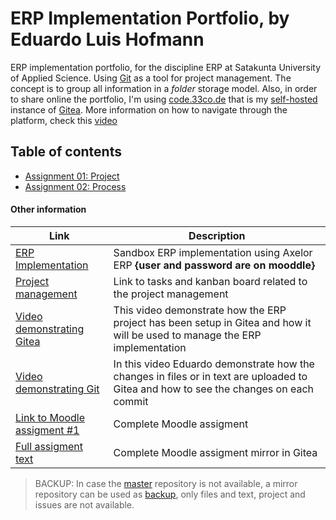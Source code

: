 # ERP Implementation Portfolio, by Eduardo Luis Hofmann


ERP implementation portfolio, for the discipline ERP at Satakunta University of Applied Science. Using [Git](https://git-scm.com/) as a tool for project management. The concept is to group all information in a *folder* storage model. Also, in order to share online the portfolio, I'm using [code.33co.de](https://code.33co.de/ehofmann/ERP-samk/) that is my [self-hosted](https://www.computerhope.com/jargon/s/self-hosting.htm) instance of [Gitea](https://gitea.io/en-us/).
More information on how to navigate through the platform, check this [video](videos/platformReduced.mp4)

## Table of contents
- [Assignment 01: Project](01ERPProject.md)
- [Assignment 02: Process](02Process.md)


#### Other information

|  Link  | Description |
|--|--|
| [ERP Implementation](https://erp.33co.de) | Sandbox ERP implementation using Axelor ERP **{user and password are on mooddle}** |
| [Project management](https://code.33co.de/ehofmann/ERP-samk/projects/1) | Link to tasks and kanban board related to the project management |
| [Video demonstrating Gitea](videos/platformReduced.mp4) | This video demonstrate how the ERP project has been setup in Gitea and how it will be used to manage the ERP implementation |
| [Video demonstrating Git](videos/gitReduced.mp4) | In this video Eduardo demonstrate how the changes in files or in text are uploaded to Gitea and how to see the changes on each commit |
| [Link to Moodle assigment #1](https://moodle3x.samk.fi/mod/assign/view.php?id=563375&forceview=1) | Complete Moodle assigment |
| [Full assigment text ](assigments/assigment1.md) | Complete Moodle assigment mirror in Gitea |

> BACKUP: In case the [master](https://code.33co.de/ehofmann/ERP-samk) repository is not available, a mirror repository can be used as [backup](https://github.com/githubedu/ERP-samk), only files and text, project and issues are not available. 
